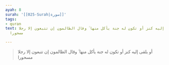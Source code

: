 ```yaml
---
ayah: 8
surah: '[[025-Surah|سورة]]'
tags:
- quran
text: أو يلقى إليه كنز أو تكون له جنة يأكل منها ۚ وقال الظالمون إن تتبعون إلا رجلا
  مسحورا

---
```

> أو يلقى إليه كنز أو تكون له جنة يأكل منها ۚ وقال الظالمون إن تتبعون إلا رجلا مسحورا
